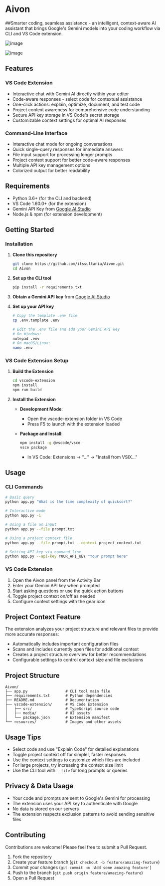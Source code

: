 # Aivon

##Smarter coding, seamless assistance - an intelligent, context-aware AI assistant that brings Google's Gemini models into your coding workflow via CLI and VS Code extension.


![image](https://github.com/user-attachments/assets/bd797b7e-553e-4221-88b9-b8b2b1ca8887)


![image](https://github.com/user-attachments/assets/6c3287ca-3dc0-40e7-9624-443746f50284)


## Features

### VS Code Extension
- Interactive chat with Gemini AI directly within your editor
- Code-aware responses - select code for contextual assistance
- One-click actions: explain, optimize, document, and test code
- Project context awareness for comprehensive code understanding
- Secure API key storage in VS Code's secret storage
- Customizable context settings for optimal AI responses

### Command-Line Interface
- Interactive chat mode for ongoing conversations
- Quick single-query responses for immediate answers
- File input support for processing longer prompts
- Project context support for better code-aware responses
- Multiple API key management options
- Colorized output for better readability

## Requirements
- Python 3.6+ (for the CLI and backend)
- VS Code 1.60.0+ (for the extension)
- Gemini API Key from [Google AI Studio](https://makersuite.google.com/app/apikey)
- Node.js & npm (for extension development)

## Getting Started

### Installation

1. **Clone this repository**
   ```bash
   git clone https://github.com/itssultania/Aivon.git
   cd Aivon
   ```

2. **Set up the CLI tool**
   ```bash
   pip install -r requirements.txt
   ```

3. **Obtain a Gemini API key** from [Google AI Studio](https://makersuite.google.com/app/apikey)

4. **Set up your API key**
   ```bash
   # Copy the template .env file
   cp .env.template .env
   
   # Edit the .env file and add your Gemini API key
   # On Windows:
   notepad .env
   # On macOS/Linux:
   nano .env
   ```

### VS Code Extension Setup

1. **Build the Extension**
   ```bash
   cd vscode-extension
   npm install
   npm run build
   ```

2. **Install the Extension**
   - **Development Mode**: 
     - Open the vscode-extension folder in VS Code
     - Press F5 to launch with the extension loaded
   
   - **Package and Install**:
     ```bash
     npm install -g @vscode/vsce
     vsce package
     ```
     - In VS Code: Extensions → "..." → "Install from VSIX..."

## Usage

### CLI Commands

```bash
# Basic query
python app.py "What is the time complexity of quicksort?"

# Interactive mode
python app.py -i

# Using a file as input
python app.py --file prompt.txt

# Using a project context file
python app.py --file prompt.txt --context project_context.txt

# Setting API key via command line
python app.py --api-key YOUR_API_KEY "Your prompt here"
```

### VS Code Extension

1. Open the Aivon panel from the Activity Bar
2. Enter your Gemini API key when prompted
3. Start asking questions or use the quick action buttons
4. Toggle project context on/off as needed
5. Configure context settings with the gear icon

## Project Context Feature

The extension analyzes your project structure and relevant files to provide more accurate responses:

- Automatically includes important configuration files
- Scans and includes currently open files for additional context
- Creates a project structure overview for better recommendations
- Configurable settings to control context size and file exclusions

## Project Structure

```
Aivon/
├── app.py                 # CLI tool main file
├── requirements.txt       # Python dependencies
├── README.md              # Documentation
├── vscode-extension/      # VS Code Extension
│   ├── src/               # TypeScript source code
│   ├── media/             # UI assets
│   └── package.json       # Extension manifest
└── resources/             # Images and other assets
```

## Usage Tips

- Select code and use "Explain Code" for detailed explanations
- Toggle project context off for simpler, faster responses
- Use the context settings to customize which files are included
- For large projects, try increasing the context size limit
- Use the CLI tool with `--file` for long prompts or queries

## Privacy & Data Usage

- Your code and prompts are sent to Google's Gemini for processing
- The extension uses your API key to authenticate with Google
- No data is stored on our servers
- The extension respects exclusion patterns to avoid sending sensitive files

## Contributing

Contributions are welcome! Please feel free to submit a Pull Request.

1. Fork the repository
2. Create your feature branch (`git checkout -b feature/amazing-feature`)
3. Commit your changes (`git commit -m 'Add some amazing feature'`)
4. Push to the branch (`git push origin feature/amazing-feature`)
5. Open a Pull Request


